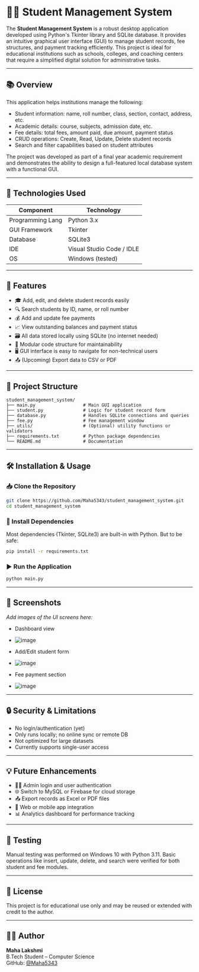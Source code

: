 # 🧑‍🎓 Student Management System

The **Student Management System** is a robust desktop application developed using Python's Tkinter library and SQLite database. It provides an intuitive graphical user interface (GUI) to manage student records, fee structures, and payment tracking efficiently. This project is ideal for educational institutions such as schools, colleges, and coaching centers that require a simplified digital solution for administrative tasks.

---

## 📚 Overview

This application helps institutions manage the following:

- Student information: name, roll number, class, section, contact, address, etc.
- Academic details: course, subjects, admission date, etc.
- Fee details: total fees, amount paid, due amount, payment status
- CRUD operations: Create, Read, Update, Delete student records
- Search and filter capabilities based on student attributes

The project was developed as part of a final year academic requirement and demonstrates the ability to design a full-featured local database system with a functional GUI.

---

## 🧰 Technologies Used

| Component        | Technology          |
|------------------|----------------------|
| Programming Lang | Python 3.x           |
| GUI Framework    | Tkinter              |
| Database         | SQLite3              |
| IDE              | Visual Studio Code / IDLE |
| OS               | Windows (tested)     |

---

## 🚀 Features

- 🎓 Add, edit, and delete student records easily
- 🔍 Search students by ID, name, or roll number
- 💰 Add and update fee payments
- 📈 View outstanding balances and payment status
- 🗃️ All data stored locally using SQLite (no internet needed)
- 🧩 Modular code structure for maintainability
- 🖥️ GUI interface is easy to navigate for non-technical users
- 📤 (Upcoming) Export data to CSV or PDF

---

## 📁 Project Structure

```
student_management_system/
├── main.py                  # Main GUI application
├── student.py               # Logic for student record form
├── database.py              # Handles SQLite connections and queries
├── fee.py                   # Fee management window
├── utils/                   # (Optional) utility functions or validators
├── requirements.txt         # Python package dependencies
└── README.md                # Documentation
```

---

## 🛠️ Installation & Usage

### 📥 Clone the Repository

```bash
git clone https://github.com/Maha5343/student_management_system.git
cd student_management_system
```

### 💾 Install Dependencies

Most dependencies (Tkinter, SQLite3) are built-in with Python. But to be safe:

```bash
pip install -r requirements.txt
```

### ▶️ Run the Application

```bash
python main.py
```

---

## 📸 Screenshots

*Add images of the UI screens here:*
- Dashboard view
- ![image](https://github.com/user-attachments/assets/4c921af8-2671-4bb9-ad08-ce471771d780)

- Add/Edit student form
- ![image](https://github.com/user-attachments/assets/6b7eecaa-5d6b-4288-891e-a12f2dea58fb)

- Fee payment section
- ![image](https://github.com/user-attachments/assets/417a89e6-6b99-412a-8a7f-82136cbccb3b)

---

## 🔒 Security & Limitations

- No login/authentication (yet)
- Only runs locally; no online sync or remote DB
- Not optimized for large datasets
- Currently supports single-user access

---

## 💡 Future Enhancements

- 🧑‍💼 Admin login and user authentication
- 🌐 Switch to MySQL or Firebase for cloud storage
- 📤 Export records as Excel or PDF files
- 📱 Web or mobile app integration
- 📊 Analytics dashboard for performance tracking

---

## 🧪 Testing

Manual testing was performed on Windows 10 with Python 3.11. Basic operations like insert, update, delete, and search were verified for both student and fee modules.

---

## 📜 License

This project is for educational use only and may be reused or extended with credit to the author.

---

## 👩‍💻 Author

**Maha Lakshmi**  
B.Tech Student – Computer Science  
GitHub: [@Maha5343](https://github.com/Maha5343)  
